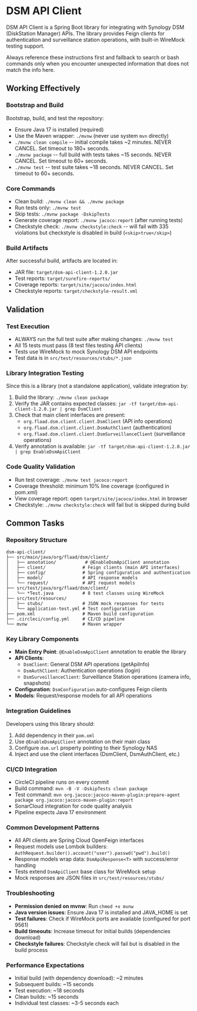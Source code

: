 # DSM API Client

DSM API Client is a Spring Boot library for integrating with Synology DSM (DiskStation Manager) APIs. The library provides Feign clients for authentication and surveillance station operations, with built-in WireMock testing support.

Always reference these instructions first and fallback to search or bash commands only when you encounter unexpected information that does not match the info here.

## Working Effectively

### Bootstrap and Build
Bootstrap, build, and test the repository:
- Ensure Java 17 is installed (required)
- Use the Maven wrapper: `./mvnw` (never use system `mvn` directly)
- `./mvnw clean compile` -- initial compile takes ~2 minutes. NEVER CANCEL. Set timeout to 180+ seconds.
- `./mvnw package` -- full build with tests takes ~15 seconds. NEVER CANCEL. Set timeout to 60+ seconds.
- `./mvnw test` -- test suite takes ~18 seconds. NEVER CANCEL. Set timeout to 60+ seconds.

### Core Commands
- Clean build: `./mvnw clean && ./mvnw package`
- Run tests only: `./mvnw test`
- Skip tests: `./mvnw package -DskipTests`
- Generate coverage report: `./mvnw jacoco:report` (after running tests)
- Checkstyle check: `./mvnw checkstyle:check` -- will fail with 335 violations but checkstyle is disabled in build (`<skip>true</skip>`)

### Build Artifacts
After successful build, artifacts are located in:
- JAR file: `target/dsm-api-client-1.2.0.jar`
- Test reports: `target/surefire-reports/`
- Coverage reports: `target/site/jacoco/index.html`
- Checkstyle reports: `target/checkstyle-result.xml`

## Validation

### Test Execution
- ALWAYS run the full test suite after making changes: `./mvnw test`
- All 15 tests must pass (8 test files testing API clients)
- Tests use WireMock to mock Synology DSM API endpoints
- Test data is in `src/test/resources/stubs/*.json`

### Library Integration Testing
Since this is a library (not a standalone application), validate integration by:
1. Build the library: `./mvnw clean package`
2. Verify the JAR contains expected classes: `jar -tf target/dsm-api-client-1.2.0.jar | grep DsmClient`
3. Check that main client interfaces are present:
   - `org.flaad.dsm.client.client.DsmClient` (API info operations)
   - `org.flaad.dsm.client.client.DsmAuthClient` (authentication)
   - `org.flaad.dsm.client.client.DsmSurveillanceClient` (surveillance operations)
4. Verify annotation is available: `jar -tf target/dsm-api-client-1.2.0.jar | grep EnableDsmApiClient`

### Code Quality Validation
- Run test coverage: `./mvnw test jacoco:report`
- Coverage threshold: minimum 10% line coverage (configured in pom.xml)
- View coverage report: open `target/site/jacoco/index.html` in browser
- Checkstyle: `./mvnw checkstyle:check` will fail but is skipped during build

## Common Tasks

### Repository Structure
```
dsm-api-client/
├── src/main/java/org/flaad/dsm/client/
│   ├── annotation/           # @EnableDsmApiClient annotation
│   ├── client/              # Feign clients (main API interfaces)
│   ├── config/              # Spring configuration and authentication
│   ├── model/               # API response models
│   └── request/             # API request models
├── src/test/java/org/flaad/dsm/client/
│   └── *Test.java           # 8 test classes using WireMock
├── src/test/resources/
│   ├── stubs/               # JSON mock responses for tests
│   └── application-test.yml # Test configuration
├── pom.xml                  # Maven build configuration
├── .circleci/config.yml     # CI/CD pipeline
└── mvnw                     # Maven wrapper
```

### Key Library Components
- **Main Entry Point**: `@EnableDsmApiClient` annotation to enable the library
- **API Clients**:
  - `DsmClient`: General DSM API operations (getApiInfo)
  - `DsmAuthClient`: Authentication operations (login)
  - `DsmSurveillanceClient`: Surveillance Station operations (camera info, snapshots)
- **Configuration**: `DsmConfiguration` auto-configures Feign clients
- **Models**: Request/response models for all API operations

### Integration Guidelines
Developers using this library should:
1. Add dependency in their `pom.xml`
2. Use `@EnableDsmApiClient` annotation on their main class
3. Configure `dsm.url` property pointing to their Synology NAS
4. Inject and use the client interfaces (DsmClient, DsmAuthClient, etc.)

### CI/CD Integration
- CircleCI pipeline runs on every commit
- Build command: `mvn -B -V -DskipTests clean package`
- Test command: `mvn org.jacoco:jacoco-maven-plugin:prepare-agent package org.jacoco:jacoco-maven-plugin:report`
- SonarCloud integration for code quality analysis
- Pipeline expects Java 17 environment

### Common Development Patterns
- All API clients are Spring Cloud OpenFeign interfaces
- Request models use Lombok builders: `AuthRequest.builder().account("user").passwd("pwd").build()`
- Response models wrap data: `DsmApiResponse<T>` with success/error handling
- Tests extend `DsmApiClient` base class for WireMock setup
- Mock responses are JSON files in `src/test/resources/stubs/`

### Troubleshooting
- **Permission denied on mvnw**: Run `chmod +x mvnw`
- **Java version issues**: Ensure Java 17 is installed and JAVA_HOME is set
- **Test failures**: Check if WireMock ports are available (configured for port 9561)
- **Build timeouts**: Increase timeout for initial builds (dependencies download)
- **Checkstyle failures**: Checkstyle check will fail but is disabled in the build process

### Performance Expectations
- Initial build (with dependency download): ~2 minutes
- Subsequent builds: ~15 seconds
- Test execution: ~18 seconds
- Clean builds: ~15 seconds
- Individual test classes: ~3-5 seconds each